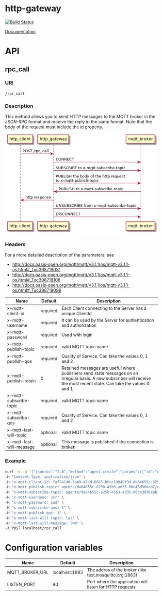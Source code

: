 # http-gateway

[![Build Status](https://travis-ci.org/netology-group/http-gateway.svg?branch=master)](https://travis-ci.org/netology-group/http-gateway)

[Documentation](http://http-gateway.docs.netology-group.services)

# API

## rpc_call

### URI
```
/rpc_call
```
### Description
This method allows you to send HTTP messages to the MQTT broker in the JSON-RPC
format and receive the reply in the same format. Note that the body of the
request must include the id property.

![Alt text](docs/diagrams/rpc_call_sequence?raw=true "Title")

### Headers

For a more detailed description of the parameters, see
* http://docs.oasis-open.org/mqtt/mqtt/v3.1.1/os/mqtt-v3.1.1-os.html#_Toc398718031
* http://docs.oasis-open.org/mqtt/mqtt/v3.1.1/os/mqtt-v3.1.1-os.html#_Toc398718106
* http://docs.oasis-open.org/mqtt/mqtt/v3.1.1/os/mqtt-v3.1.1-os.html#_Toc398718099

Name | Default | Description
-----|---------|------------
x-mqtt-client-id|required|Each Client connecting to the Server has a unique ClientId 
x-mqtt-username|required|It can be used by the Server for authentication and authorization
x-mqtt-password|required|Used with login
x-mqtt-publish-topic|required|valid MQTT topic name
x-mqtt-publish-qos|required|Quality of Service. Can take the values 0, 1 and 2
x-mqtt-publish-retain|0|Retained messages are useful where publishers send state messages on an irregular basis. A new subscriber will receive the most recent state. Can take the values 0 and 1
x-mqtt-subscribe-topic|required|valid MQTT topic name
x-mqtt-subscribe-qos|required|Quality of Service. Can take the values 0, 1 and 2
x-mqtt-last-will-topic|optional|valid MQTT topic name
x-mqtt-last-will-message|optional|This message is published if the connection is broken

### Example
```bash
curl -v -d '{"jsonrpc":"2.0","method":"agent.create","params":[{"id":"da64655c-825b-45b3-ad35-60c43d36aab7"}],"id":"qwerty"}' \
-H "Content-Type: application/json" \
-H "x-mqtt-client-id: faf7a1d6-3a49-45ad-8685-bbec10849f3d.da64655c-825b-45b3-ad35-60c43d36aab7" \
-H "x-mqtt-publish-topic: agents/da64655c-825b-45b3-ad35-60c43d36aab7/out/signals.netology-group.services/api/v1" \
-H "x-mqtt-subscribe-topic: agents/da64655c-825b-45b3-ad35-60c43d36aab7/in/signals.netology-group.services/api/v1" \
-H "x-mqtt-username: usr" \
-H "x-mqtt-password: pwd" \
-H "x-mqtt-subscribe-qos: 1" \
-H "x-mqtt-publish-qos: 1" \
-H "x-mqtt-last-will-topic: lwt" \
-H "x-mqtt-last-will-message: lwm" \
-X POST localhost/rpc_call
```

# Configuration variables

Name | Default | Description
-----|---------|------------
MQTT_BROKER_URL|localhost:1883|The addres of the broker (like test.mosquitto.org:1883)
LISTEN_PORT|80|Port where the application will listen for HTTP requests

